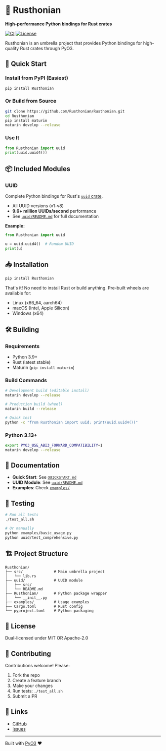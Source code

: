 # 🦀 Rusthonian

**High-performance Python bindings for Rust crates**

[![CI](https://github.com/Rusthonian/Rusthonian/workflows/CI/badge.svg)](https://github.com/Rusthonian/Rusthonian/actions)
[![License](https://img.shields.io/badge/license-MIT%2FApache--2.0-blue.svg)](https://github.com/Rusthonian/Rusthonian)

Rusthonian is an umbrella project that provides Python bindings for high-quality Rust crates through PyO3.

## 🚀 Quick Start

### Install from PyPI (Easiest)

```bash
pip install Rusthonian
```

### Or Build from Source

```bash
git clone https://github.com/Rusthonian/Rusthonian.git
cd Rusthonian
pip install maturin
maturin develop --release
```

### Use It

```python
from Rusthonian import uuid
print(uuid.uuid4())
```

## 📦 Included Modules

### UUID
Complete Python bindings for Rust's [`uuid` crate](https://docs.rs/uuid/).

- All UUID versions (v1-v8)
- **9.6+ million UUIDs/second** performance
- See [`uuid/README.md`](uuid/README.md) for full documentation

**Example:**
```python
from Rusthonian import uuid

u = uuid.uuid4()  # Random UUID
print(u)
```

## 📥 Installation

```bash
pip install Rusthonian
```

That's it! No need to install Rust or build anything. Pre-built wheels are available for:
- Linux (x86_64, aarch64)
- macOS (Intel, Apple Silicon)  
- Windows (x64)

## 🛠️ Building

### Requirements
- Python 3.9+
- Rust (latest stable)
- Maturin (`pip install maturin`)

### Build Commands

```bash
# Development build (editable install)
maturin develop --release

# Production build (wheel)
maturin build --release

# Quick test
python -c "from Rusthonian import uuid; print(uuid.uuid4())"
```

### Python 3.13+

```bash
export PYO3_USE_ABI3_FORWARD_COMPATIBILITY=1
maturin develop --release
```

## 📖 Documentation

- **Quick Start**: See [`QUICKSTART.md`](QUICKSTART.md)
- **UUID Module**: See [`uuid/README.md`](uuid/README.md)
- **Examples**: Check [`examples/`](examples/)

## 🧪 Testing

```bash
# Run all tests
./test_all.sh

# Or manually
python examples/basic_usage.py
python uuid/test_comprehensive.py
```

## 🏗️ Project Structure

```
Rusthonian/
├── src/              # Main umbrella project
│   └── lib.rs
├── uuid/             # UUID module
│   ├── src/
│   └── README.md
├── Rusthonian/       # Python package wrapper
│   └── __init__.py
├── examples/         # Usage examples
├── Cargo.toml        # Rust config
└── pyproject.toml    # Python packaging
```

## 📄 License

Dual-licensed under MIT OR Apache-2.0

## 🤝 Contributing

Contributions welcome! Please:
1. Fork the repo
2. Create a feature branch
3. Make your changes
4. Run tests: `./test_all.sh`
5. Submit a PR

## 📮 Links

- [GitHub](https://github.com/Rusthonian/Rusthonian)
- [Issues](https://github.com/Rusthonian/Rusthonian/issues)

---

Built with [PyO3](https://pyo3.rs/) ❤️
